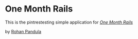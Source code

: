 # One Month Rails
This is the pintrestesting simple application for  [*One Month Rails*](http://onemonthrails.com)

by [Rohan Pandula](http://facebook.com/rohanpandula)